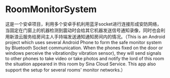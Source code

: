 # RoomMonitorSystem
这是一个安卓项目，利用多个安卓手机利用蓝牙socket进行连接形成安防网络，当固定在门窗上的机器检测到震动时会给其它机器发送信号通知录像，同时也会利用新浪云服务给房间主人手持端发送通知通知房间内的情况。（This is an Android project which uses several Android Phone to form the safe monitor system by Bluetooth Socket communication. When the phones fixed on the door or windows perceive the vibration(by vibration sensor), they will send signals to other phones to take video or take photos and notify the lord of this room the situation appeared in this room by Sina Cloud Service. This app also support the setup for several rooms' monitor networks.）
